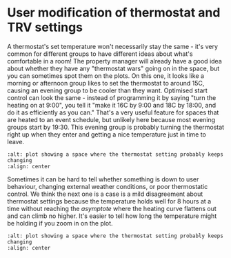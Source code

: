 # User modification of thermostat and TRV settings

A thermostat's set temperature won't necessarily stay the same - it's very common for different groups to have different ideas about what's comfortable in a room!  The property manager will already have a good idea about whether they have any "thermostat wars" going on in the space, but you can sometimes spot them on the plots.  On this one, it looks like a morning or afternoon group likes to set the thermostat to around 15C, causing an evening group to be cooler than they want.  Optimised start control can look the same  - instead of programming it by saying "turn the heating on at 9:00", you tell it "make it 16C by 9:00 and 18C by 18:00, and do it as efficiently as you can."  That's a very useful feature for spaces that are heated to an event schedule, but unlikely here because most evening groups start by 19:30.  This evening group is probably turning the thermostat right up when they enter and getting a nice temperature just in time to leave.  


```{image} /images/plot-screenshots/venue-11-trv-war.png
:alt: plot showing a space where the thermostat setting probably keeps changing
:align: center
```


Sometimes it can be hard to tell whether something is down to user behaviour, changing external weather conditions, or poor thermostatic control.  We think the next one is a case is a mild disagreement about thermostat settings because the temperature holds well for 8 hours at a time without reaching the *asymptote* where the heating curve flattens out and can climb no higher.  It's easier to tell how long the temperature might be holding if you zoom in on the plot.

```{image} /images/plot-screenshots/thermostat-disagreement.png
:alt: plot showing a space where the thermostat setting probably keeps changing
:align: center
```
